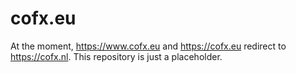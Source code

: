 # cofx.eu

At the moment, https://www.cofx.eu and https://cofx.eu redirect to https://cofx.nl.
This repository is just a placeholder.
